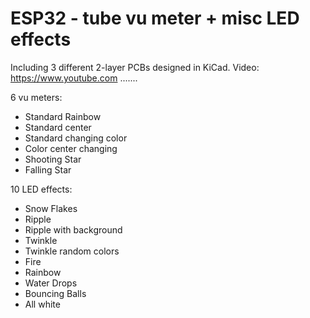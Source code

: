 # ESP32 - tube vu meter + misc LED effects

Including 3 different 2-layer PCBs designed in KiCad. 
Video: https://www.youtube.com .......

6 vu meters:

- Standard Rainbow
- Standard center
- Standard changing color
- Color center changing
- Shooting Star
- Falling Star

10 LED effects:

- Snow Flakes
- Ripple
- Ripple with background
- Twinkle
- Twinkle random colors
- Fire
- Rainbow
- Water Drops
- Bouncing Balls
- All white
